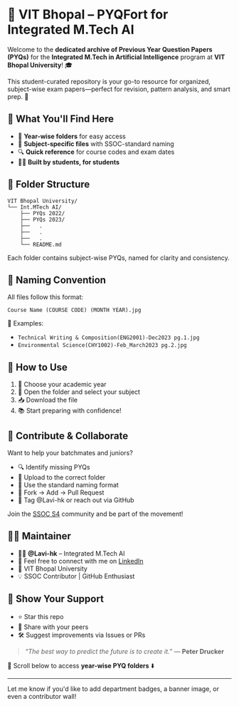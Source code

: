# 🤖 VIT Bhopal – PYQFort for Integrated M.Tech AI

Welcome to the **dedicated archive of Previous Year Question Papers (PYQs)** for the **Integrated M.Tech in Artificial Intelligence** program at **VIT Bhopal University**! 🎓

This student-curated repository is your go-to resource for organized, subject-wise exam papers—perfect for revision, pattern analysis, and smart prep. 🧠


## 🚀 What You'll Find Here

- 📂 **Year-wise folders** for easy access  
- 📄 **Subject-specific files** with SSOC-standard naming  
- 🔍 **Quick reference** for course codes and exam dates  
- 🧑‍💻 **Built by students, for students**


## 📁 Folder Structure

```
VIT Bhopal University/
└── Int.MTech AI/
    ├── PYQs 2022/
    ├── PYQs 2023/
    ├──   .
    ├──   .
    ├──   .
    └── README.md
```

Each folder contains subject-wise PYQs, named for clarity and consistency.



## 🧾 Naming Convention

All files follow this format:

```
Course Name (COURSE CODE) (MONTH YEAR).jpg
```

🔸 Examples:
- `Technical Writing & Composition(ENG2001)-Dec2023 pg.1.jpg`
- `Environmental Science(CHY1002)-Feb_March2023 pg.2.jpg`



## 🧠 How to Use

1. 📅 Choose your academic year  
2. 📂 Open the folder and select your subject  
3. 📥 Download the file 
4. 📚 Start preparing with confidence!



## 🤝 Contribute & Collaborate

Want to help your batchmates and juniors?

- 🔍 Identify missing PYQs  
- 📁 Upload to the correct folder  
- 📝 Use the standard naming format  
- 🔧 Fork → Add → Pull Request  
- 💬 Tag @Lavi-hk or reach out via GitHub

Join the [SSOC S4](https://ssoc.dev/) community and be part of the movement!



## 👩‍💻 Maintainer

- 🧑‍🎓 **@Lavi-hk** – Integrated M.Tech AI  
- 🤝 Feel free to connect with me on [LinkedIn](https://www.linkedin.com/in/harpreet01kour)  
- 🏫 VIT Bhopal University  
- 💡 SSOC Contributor | GitHub Enthusiast



## 🌟 Show Your Support

- ⭐ Star this repo  
- 📢 Share with your peers  
- 🛠️ Suggest improvements via Issues or PRs

> _“The best way to predict the future is to create it.”_ — **Peter Drucker**



📌 Scroll below to access **year-wise PYQ folders** ⬇️

---

Let me know if you'd like to add department badges, a banner image, or even a contributor wall!
